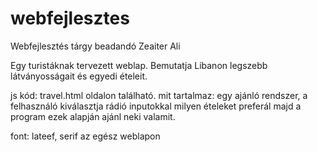 # webfejlesztes
Webfejlesztés tárgy beadandó
Zeaiter Ali



Egy turistáknak tervezett weblap. Bemutatja Libanon legszebb látványosságait és egyedi ételeit.

js kód: travel.html oldalon található. mit tartalmaz: egy ajánló rendszer, a felhasználó kiválasztja rádió inputokkal milyen ételeket preferál majd a program ezek alapján ajánl neki valamit. 

font: lateef, serif az egész weblapon
